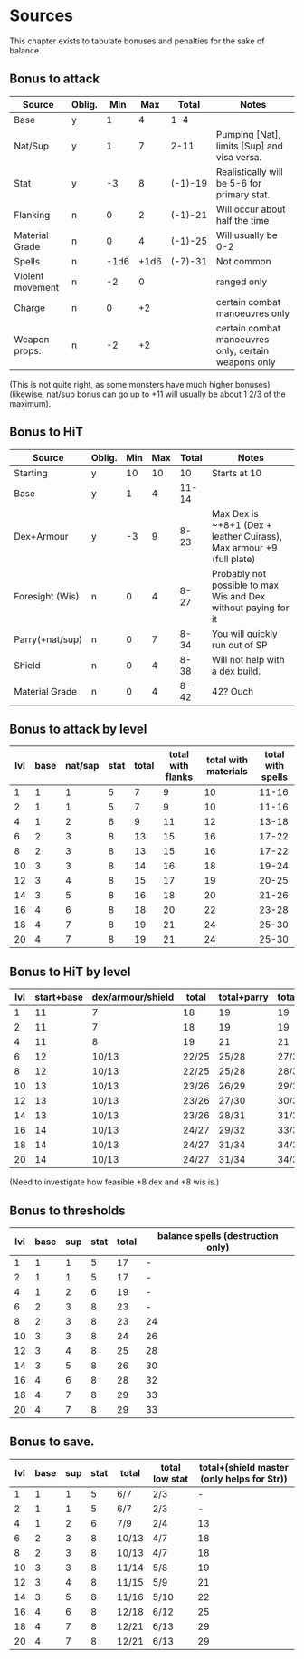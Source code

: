 # Sources

This chapter exists to tabulate bonuses and penalties for the sake of balance.

## Bonus to attack

|Source|Oblig.|Min|Max|Total|Notes|
|-|-|-|-|-|-|
|Base|y|1|4|1-4||
|Nat/Sup|y|1|7|2-11|Pumping [Nat], limits [Sup] and visa versa.|
|Stat|y|-3|8|(-1)-19|Realistically will be 5-6 for primary stat.|
|Flanking|n|0|2|(-1)-21|Will occur about half the time|
|Material Grade|n|0|4|(-1)-25|Will usually be 0-2|
|Spells|n|-1d6|+1d6|(-7)-31|Not common|
|Violent movement|n|-2|0||ranged only|
|Charge|n|0|+2||certain combat manoeuvres only|
|Weapon props.|n|-2|+2||certain combat manoeuvres only, certain weapons only|

(This is not quite right, as some monsters have much higher bonuses)
(likewise, nat/sup bonus can go up to +11 will usually be about 1 2/3 of the maximum).

## Bonus to HiT
|Source|Oblig.|Min|Max|Total|Notes|
|-|-|-|-|-|-|
|Starting|y|10|10|10|Starts at 10|
|Base|y|1|4|11-14||
|Dex+Armour|y|-3|9|8-23|Max Dex is ~+8+1 (Dex + leather Cuirass), Max armour +9 (full plate)|
|Foresight (Wis)|n|0|4|8-27|Probably not possible to max Wis and Dex without paying for it|
|Parry(+nat/sup)|n|0|7|8-34|You will quickly run out of SP|
|Shield|n|0|4|8-38|Will not help with a dex build.|
|Material Grade|n|0|4|8-42|42? Ouch|

## Bonus to attack by level

|lvl|base|nat/sap|stat|total|total with flanks|total with materials|total with spells|
|-|-|-|-|-|-|-|-|
|1|1|1|5|7|9|10|11-16||
|2|1|1|5|7|9|10|11-16||
|4|1|2|6|9|11|12|13-18||
|6|2|3|8|13|15|16|17-22||
|8|2|3|8|13|15|16|17-22||
|10|3|3|8|14|16|18|19-24||
|12|3|4|8|15|17|19|20-25||
|14|3|5|8|16|18|20|21-26||
|16|4|6|8|18|20|22|23-28||
|18|4|7|8|19|21|24|25-30||
|20|4|7|8|19|21|24|25-30||

## Bonus to HiT by level
|lvl|start+base|dex/armour/shield|total|total+parry|total+foresight|total+material|
|-|-|-|-|-|-|-|
|1|11|7|18|19|19|21|
|2|11|7|18|19|19|21|
|4|11|8|19|21|21|23|
|6|12|10/13|22/25|25/28|27/30|29/32|
|8|12|10/13|22/25|25/28|28/31|32/35|
|10|13|10/13|23/26|26/29|29/32|33/36|
|12|13|10/13|23/26|27/30|30/33|34/38|
|14|13|10/13|23/26|28/31|31/34|37/40|
|16|14|10/13|24/27|29/32|33/36|39/43|
|18|14|10/13|24/27|31/34|34/37|42/45|
|20|14|10/13|24/27|31/34|34/37|42/45|

(Need to investigate how feasible +8 dex and +8 wis is.)

## Bonus to thresholds
|lvl|base|sup|stat|total|balance spells (destruction only)|
|-|-|-|-|-|-|
|1|1|1|5|17|-||
|2|1|1|5|17|-||
|4|1|2|6|19|-||
|6|2|3|8|23|-||
|8|2|3|8|23|24||
|10|3|3|8|24|26||
|12|3|4|8|25|28||
|14|3|5|8|26|30||
|16|4|6|8|28|32||
|18|4|7|8|29|33||
|20|4|7|8|29|33||

## Bonus to save.

|lvl|base|sup|stat|total|total low stat|total+(shield master (only helps for Str))|
|-|-|-|-|-|-|-|
|1|1|1|5|6/7|2/3|-|
|2|1|1|5|6/7|2/3|-|
|4|1|2|6|7/9|2/4|13|
|6|2|3|8|10/13|4/7|18|
|8|2|3|8|10/13|4/7|18|
|10|3|3|8|11/14|5/8|19|
|12|3|4|8|11/15|5/9|21|
|14|3|5|8|11/16|5/10|22|
|16|4|6|8|12/18|6/12|25|
|18|4|7|8|12/21|6/13|29|
|20|4|7|8|12/21|6/13|29|
